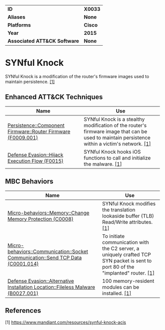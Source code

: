 
<table>
<tr>
<td><b>ID</b></td>
<td><b>X0033</b></td>
</tr>
<tr>
<td><b>Aliases</b></td>
<td><b>None</b></td>
</tr>
<tr>
<td><b>Platforms</b></td>
<td><b>Cisco</b></td>
</tr>
<tr>
<td><b>Year</b></td>
<td><b>2015</b></td>
</tr>
<tr>
<td><b>Associated ATT&CK Software</b></td>
<td><b>None</b></td>
</tr>
</table>


# SYNful Knock

SYNful Knock is a modification of the router's firmware images used to maintain persistence. [[1]](#1)


## Enhanced ATT&CK Techniques

|Name|Use|
|---|---|
|[Persistence::Component Firmware::Router Firmware (F0009.001)](../persistence/component-firmware.md)|SYNful Knock is a stealthy modification of the router's firmware image that can be used to maintain persistence within a victim's network. [[1]](#1)|
|[Defense Evasion::Hijack Execution Flow (F0015)](../defense-evasion/hijack-execution-flow.md)|SYNful Knock hooks iOS functions to call and initialize the malware. [[1]](#1)|


## MBC Behaviors

|Name|Use|
|---|---|
|[Micro-behaviors::Memory::Change Memory Protection (C0008)](../micro-behaviors/memory/change-memory-protection.md)|SYNful Knock modifies the translation lookaside buffer (TLB) Read/Write attributes. [[1]](#1)|
|[Micro-behaviors::Communication::Socket Communication::Send TCP Data (C0001.014)](../micro-behaviors/communication/socket-communication.md)|To initiate communication with the C2 server, a uniquely crafted TCP SYN packet is sent to port 80 of the "implanted" router. [[1]](#1)|
|[Defense Evasion::Alternative Installation Location::Fileless Malware (B0027.001)](../defense-evasion/alternative-installation-location.md)|100 memory-resident modules can be installed. [[1]](#1)|


## References

<a name="1">[1]</a> https://www.mandiant.com/resources/synful-knock-acis
